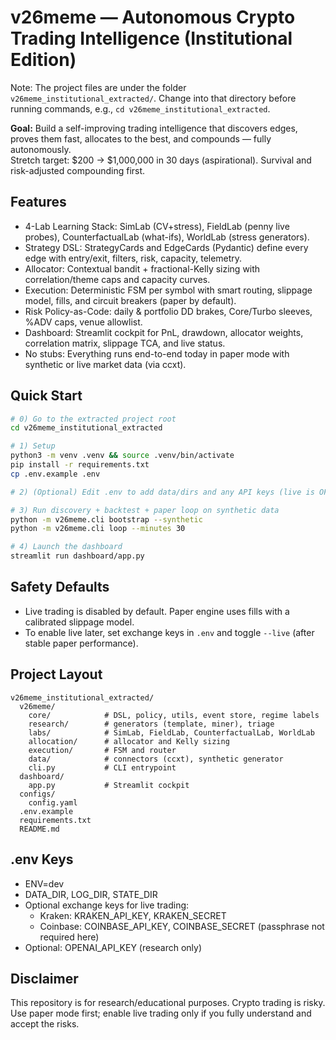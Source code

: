 # v26meme — Autonomous Crypto Trading Intelligence (Institutional Edition)

Note: The project files are under the folder `v26meme_institutional_extracted/`. Change into that directory before running commands, e.g., `cd v26meme_institutional_extracted`.

**Goal:** Build a self-improving trading intelligence that discovers edges, proves them fast, allocates to the best, and compounds — fully autonomously.  
Stretch target: $200 → $1,000,000 in 30 days (aspirational). Survival and risk-adjusted compounding first.

## Features
- 4-Lab Learning Stack: SimLab (CV+stress), FieldLab (penny live probes), CounterfactualLab (what-ifs), WorldLab (stress generators).
- Strategy DSL: StrategyCards and EdgeCards (Pydantic) define every edge with entry/exit, filters, risk, capacity, telemetry.
- Allocator: Contextual bandit + fractional-Kelly sizing with correlation/theme caps and capacity curves.
- Execution: Deterministic FSM per symbol with smart routing, slippage model, fills, and circuit breakers (paper by default).
- Risk Policy-as-Code: daily & portfolio DD brakes, Core/Turbo sleeves, %ADV caps, venue allowlist.
- Dashboard: Streamlit cockpit for PnL, drawdown, allocator weights, correlation matrix, slippage TCA, and live status.
- No stubs: Everything runs end-to-end today in paper mode with synthetic or live market data (via ccxt).

## Quick Start
```bash
# 0) Go to the extracted project root
cd v26meme_institutional_extracted

# 1) Setup
python3 -m venv .venv && source .venv/bin/activate
pip install -r requirements.txt
cp .env.example .env

# 2) (Optional) Edit .env to add data/dirs and any API keys (live is OFF by default).

# 3) Run discovery + backtest + paper loop on synthetic data
python -m v26meme.cli bootstrap --synthetic
python -m v26meme.cli loop --minutes 30

# 4) Launch the dashboard
streamlit run dashboard/app.py
```

## Safety Defaults
- Live trading is disabled by default. Paper engine uses fills with a calibrated slippage model.
- To enable live later, set exchange keys in `.env` and toggle `--live` (after stable paper performance).

## Project Layout
```
v26meme_institutional_extracted/
  v26meme/
    core/            # DSL, policy, utils, event store, regime labels
    research/        # generators (template, miner), triage
    labs/            # SimLab, FieldLab, CounterfactualLab, WorldLab
    allocation/      # allocator and Kelly sizing
    execution/       # FSM and router
    data/            # connectors (ccxt), synthetic generator
    cli.py           # CLI entrypoint
  dashboard/
    app.py           # Streamlit cockpit
  configs/
    config.yaml
  .env.example
  requirements.txt
  README.md
```

## .env Keys
- ENV=dev
- DATA_DIR, LOG_DIR, STATE_DIR
- Optional exchange keys for live trading:
  - Kraken: KRAKEN_API_KEY, KRAKEN_SECRET
  - Coinbase: COINBASE_API_KEY, COINBASE_SECRET (passphrase not required here)
- Optional: OPENAI_API_KEY (research only)

## Disclaimer
This repository is for research/educational purposes. Crypto trading is risky. Use paper mode first; enable live trading only if you fully understand and accept the risks.
